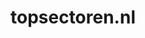 ---
layout: post
title: "topsectoren.nl"
internal_url: "/dutchgov/topsectoren.nl.html"
subdomains_count: 4
all_subdomains_count: 10
urls_count: 4
ssl_rank: 0
http_rank: 70
url_link: /data/topsectoren.nl/urls.txt
all_subdomains_link: /data/topsectoren.nl/all_subdomains.txt
subdomains_link: /data/topsectoren.nl/subdomains.txt
categories: dutchgov
---